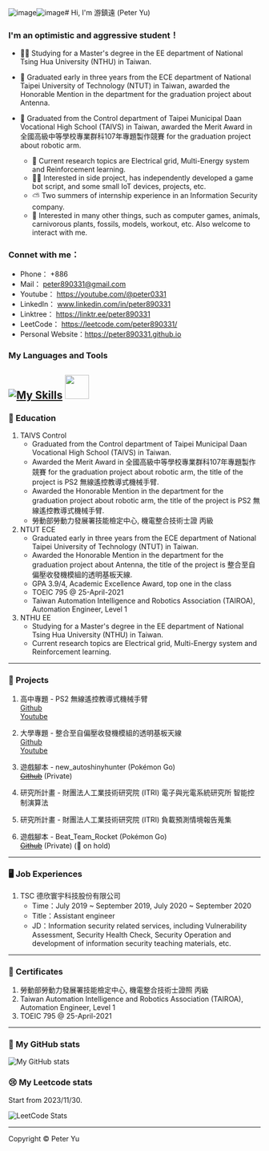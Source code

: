 ![image](https://github.com/peter890331/peter890331/assets/91075744/4ede900b-d206-4946-8724-43a7175f4edf)![image](https://github.com/peter890331/peter890331/assets/91075744/5101c629-1c97-4a1f-9431-5788ba277828)# Hi, I'm 游鎮遠 (Peter Yu)
### I'm an optimistic and aggressive student！

- 👨‍🎓 Studying for a Master's degree in the EE department of National Tsing Hua University (NTHU) in Taiwan.
- 🥇 Graduated early in three years from the ECE department of National Taipei University of Technology (NTUT) in Taiwan, awarded the Honorable Mention in the department for the graduation project about Antenna.
- 🦾 Graduated from the Control department of Taipei Municipal Daan Vocational High School (TAIVS) in Taiwan, awarded the Merit Award in 全國高級中等學校專業群科107年專題製作競賽 for the graduation project about robotic arm.

   - 📖 Current research topics are Electrical grid, Multi-Energy system and Reinforcement learning.
   - 👷‍♂️ Interested in side project, has independently developed a game bot script, and some small IoT devices, projects, etc.
   - ⛅ Two summers of internship experience in an Information Security company.
   - 🐲 Interested in many other things, such as computer games, animals, carnivorous plants, fossils, models, workout, etc. Also welcome to interact with me.

### Connet with me：
- Phone：    +886
- Mail：     peter890331@gmail.com
- Youtube：  https://youtube.com/@peter0331
- LinkedIn： www.linkedin.com/in/peter890331
- Linktree： https://linktr.ee/peter890331
- LeetCode： https://leetcode.com/peter890331/
- Personal Website：https://peter890331.github.io

### My Languages and Tools
[![My Skills](https://skillicons.dev/icons?i=py,pytorch,cpp,vscode,matlab,latex,git,github,arduino,html,pr,ae&theme=light)](https://skillicons.dev)
<img src= "https://user-images.githubusercontent.com/126200705/222957151-c6ceac84-9f34-4d12-b6f9-5690426e12ba.svg" width="48px">
---
### 🤡 Education
1. TAIVS Control
   - Graduated from the Control department of Taipei Municipal Daan Vocational High School (TAIVS) in Taiwan.
   - Awarded the Merit Award in 全國高級中等學校專業群科107年專題製作競賽 for the graduation project about robotic arm, the title of the project is PS2 無線遙控教導式機械手臂.
   - Awarded the Honorable Mention in the department for the graduation project about robotic arm, the title of the project is PS2 無線遙控教導式機械手臂.
   - 勞動部勞動力發展署技能檢定中心, 機電整合技術士證 丙級
2. NTUT ECE
   - Graduated early in three years from the ECE department of National Taipei University of Technology (NTUT) in Taiwan.
   - Awarded the Honorable Mention in the department for the graduation project about Antenna, the title of the project is 整合至自偏壓收發機模組的透明基板天線.
   - GPA 3.9/4, Academic Excellence Award, top one in the class
   - TOEIC 795 @ 25-April-2021
   - Taiwan Automation Intelligence and Robotics Association (TAIROA), Automation Engineer, Level 1    
3. NTHU EE
   - Studying for a Master's degree in the EE department of National Tsing Hua University (NTHU) in Taiwan.      
   - Current research topics are Electrical grid, Multi-Energy system and Reinforcement learning.
---
### 💾 Projects
1. 高中專題 - PS2 無線遙控教導式機械手臂      
   [Github][1]      
   [Youtube][2]
   
   [1]: https://github.com/peter890331/PS2-Wireless-Remote-Control-Teachable-Robotic-Arm.git
   [2]: https://youtu.be/B3R5VX4Qshs
2. 大學專題 - 整合至自偏壓收發機模組的透明基板天線      
   [Github][3]      
   [Youtube][4]

   [3]: https://github.com/peter890331/Transparent-Substrate-Antennas-Integrating-to-Self-Biased-Transceiver-Modules.git    
   [4]: https://youtu.be/ptymVCwnhSs
3. 遊戲腳本 - new_autoshinyhunter (Pokémon Go)      
   ~~[Github][5]~~ (Private)

   [5]: https://github.com/peter890331/new_autoshinyhunter
5. 研究所計畫 - 財團法人工業技術研究院 (ITRI) 電子與光電系統研究所 智能控制演算法
6. 研究所計畫 - 財團法人工業技術研究院 (ITRI) 負載預測情境報告蒐集
7. 遊戲腳本 - Beat_Team_Rocket (Pokémon Go)      
   ~~[Github][6]~~ (Private) (🥶 on hold)      

   [6]: https://github.com/peter890331/Beat_Team_Rocket
---
### 🖥️ Job Experiences
1. TSC 德欣寰宇科技股份有限公司
   - Time：July 2019 ~ September 2019, July 2020 ~ September 2020
   - Title：Assistant engineer
   - JD：Information security related services, including Vulnerability Assessment, Security Health Check, Security Operation and development of information security teaching materials, etc.
---
### 📑 Certificates
1. 勞動部勞動力發展署技能檢定中心, 機電整合技術士證照 丙級
2. Taiwan Automation Intelligence and Robotics Association (TAIROA), Automation Engineer, Level 1
3. TOEIC 795 @ 25-April-2021

---
### 📰 My GitHub stats
![My GitHub stats](http://github-readme-stats.vercel.app/api?username=peter890331)
<!--
### 🖊️ My Languages
[![Top Langs](https://github-readme-stats.vercel.app/api/top-langs/?username=peter890331&hide_progress=true)](https://github.com/anuraghazra/github-readme-stats)
[![Top Langs](https://github-readme-stats.vercel.app/api/top-langs/?username=peter890331&hide=jupyter%20notebook)](https://github.com/anuraghazra/github-readme-stats)-->
### 😢 My Leetcode stats
Start from 2023/11/30.

![LeetCode Stats](https://leetcard.jacoblin.cool/peter890331?theme=wtf&font=Bai%20Jamjuree)



---
Copyright © Peter Yu
